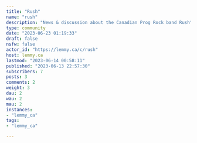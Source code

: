 ```yaml
---
title: "Rush" 
name: "rush"
description: "News & discussion about the Canadian Prog Rock band Rush"
type: community
date: "2023-06-23 01:19:33"
draft: false
nsfw: false
actor_id: "https://lemmy.ca/c/rush"
host: lemmy.ca
lastmod: "2023-06-14 00:58:11"
published: "2023-06-13 22:57:30"
subscribers: 7
posts: 3
comments: 2
weight: 3
dau: 2
wau: 2
mau: 2
instances:
- "lemmy_ca"
tags: 
- "lemmy_ca"

---
```

